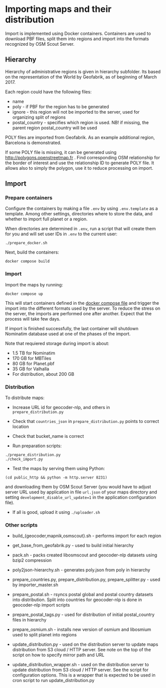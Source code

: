 
# Importing maps and their distribution

Import is implemented using Docker containers. Containers are used to download 
PBF files, split them into regions and import into the formats recognized 
by OSM Scout Server.

## Hierarchy

Hierarchy of administrative regions is given in hierarchy
subfolder. Its based on the representation of the World by Geofabrik,
as of beginning of March 2017. 

Each region could have the following files:

* name
* poly - if PBF for the region has to be generated
* ignore - this region will not be imported to the server, used for
  organizing split of regions
* postal_country - specifies which region is used. NB! if missing, the
  parent region postal_country will be used
  
POLY files are imported from Geofabrik. As an example additional
region, Barcelona is demonstrated.

If some POLY file is missing, it can be generated using
http://polygons.openstreetmap.fr . Find corresponding OSM relationship
for the border of interest and use the relationship ID to generate
POLY file. It allows also to simply the polygon, use it to reduce
processing on import.


## Import

### Prepare containers

Configure the containers by making a file `.env` by using `.env.template` as a
template. Among other settings, directories where to store the data, and whether
to import full planet or a region.

When directories are determined in `.env`, run a script that will create them
for you and will set user IDs in `.env` to the current user:
```
./prepare_docker.sh
```

Next, build the containers:
```
docker compose build
```

### Import

Import the maps by running:
```
docker compose up
```

This will start containers defined in the 
[docker compose file](docker-compose.yaml) and trigger the import into the
different formats used by the server. To reduce the stress on the server, the
imports are performed one after another. Expect that the process will take
few days.

If import is finished successfully, the last container will shutdown Nominatim
database used at one of the phases of the import.

Note that requiered storage during import is about:

- 1.5 TB for Nominatim
- 170 GB for MBTiles
- 80 GB for Planet.pbf
- 35 GB for Valhalla
- For distribution, about 200 GB

### Distribution

To distribute maps:

* Increase URL id for geocoder-nlp, and others in `prepare_distribution.py`

* Check that `countries_json` in `prepare_distribution.py` points to correct location
  
* Check that bucket_name is correct

* Run preparation scripts:
```
./prepare_distribution.py
./check_import.py
```

* Test the maps by serving them using Python:
```
(cd public_http && python -m http.server 8231)
```
and downloading them by OSM Scout Server (you would have to adjust server URL used by
application in file `url.json` of your maps directory and setting `development_disable_url_update=1` in the application configuration file). 

* If all is good, upload it using `./uploader.sh`
  
### Other scripts

* build_{geocoder,mapnik,osmscout}.sh - performs import for each region

* get_base_from_geofabrik.py - used to build initial hierarchy

* pack.sh - packs created libosmscout and geocoder-nlp datasets using
  bzip2 compression

* poly2json-hierarchy.sh - generates poly.json from poly in hierarchy
  
* prepare_countries.py, prepare_distribution.py, prepare_splitter.py - used by importer_master.sh

* prepare_postal.sh - rsyncs postal global and postal country datasets
  into distribution. Split into countries for geocoder-nlp is done in
  geocoder-nlp import scripts
  
* prepare_postal_tags.py - used for distribution of initial
  postal_country files in hierarchy

* prepare_osmium.sh - installs new version of osmium and libosmium
  used to split planet into regions
  
* update_distribution.py - used on the distribution server to update
  maps distribution from S3 cloud / HTTP server. See note on the top
  of the script on how to specify mirror path and URL
  
* update_distribution_wrapper.sh - used on the distribution server to
  update distribution from S3 cloud / HTTP server. See the script for
  configuration options. This is a wrapper that is expected to be used
  in cron script to run update_distribution.py
